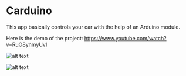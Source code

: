 # Carduino
This app basically controls your car with the help of an Arduino module.

Here is the demo of the project:
https://www.youtube.com/watch?v=RuO8ynmyUvI

![alt text](https://imgur.com/swqLpIr)

![alt text](https://imgur.com/I8PJ4ip)
